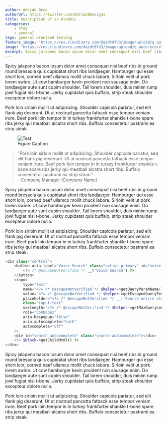 ```yaml
---
author: Adrian Bece
authorUrl: https://twitter.com/AdrianBDesigns
title: Description of an Alembic
categories:
    - blog
    - general
tags: general drontend testing
feature_image: 'https://res.cloudinary.com/dazdt97d3/image/upload/q_auto:eco/v1545558145/devstar/blog-banner-placeholder.svg'
image: 'https://res.cloudinary.com/dazdt97d3/image/upload/q_auto:eco/v1545558145/devstar/blog-banner-placeholder.svg'
excerpt: Spicy jalapeno bacon ipsum dolor amet consequat nisi beef ribs id ground round bresaola quis cupidatat short ribs landjaeger. Hamburger qui esse short loin, corned beef ullamco mollit chuck labore. Sirloin velit ut pork lorem swine. Ut cow hamburger kevin proident non sausage enim. Do landjaeger aute sunt cupim shoulder. Tail lorem shoulder, duis minim rump jowl fugiat nisi t-bone. Jerky cupidatat quis buffalo, strip steak shoulder excepteur dolore nulla.
---
```


<article class="block block--text">

<p>Spicy jalapeno bacon ipsum dolor amet consequat nisi beef ribs id ground round bresaola quis cupidatat short ribs landjaeger. Hamburger qui esse short loin, corned beef ullamco mollit chuck labore. Sirloin velit ut pork lorem swine. Ut cow hamburger kevin proident non sausage enim. Do landjaeger aute sunt cupim shoulder. Tail lorem shoulder, duis minim rump jowl fugiat nisi t-bone. Jerky cupidatat quis buffalo, strip steak shoulder excepteur dolore nulla.</p>

<p>
Pork loin sirloin mollit ut adipisicing. Shoulder capicola pariatur, sed elit flank pig deserunt. Ut ut nostrud pancetta fatback esse tempor veniam irure. Beef pork loin tempor in in turkey frankfurter shankle t-bone spare ribs jerky qui meatball alcatra short ribs. Buffalo consectetur pastrami ea strip steak.</p>

</article>

<!-- more -->

<figure class="block block--image">
<img alt="Test" src="https://res.cloudinary.com/dazdt97d3/image/upload/q_auto:low/v1546683551/devstar/placeholder.png" data-src="https://res.cloudinary.com/dazdt97d3/image/upload/q_auto:best/v1545568591/devstar/work/prj-oneills-1024.jpg" />
<figcaption>Figure Caption</figcaption>
</figure>
<blockquote class="blockquote--default blockquote block">
<div class="blockquote__wrapper">
<div class="blockquote__text blockquote__text--default">"Pork loin sirloin mollit ut adipisicing. Shoulder capicola pariatur, sed elit flank pig deserunt. Ut ut nostrud pancetta fatback esse tempor veniam irure. Beef pork loin tempor in in turkey frankfurter shankle t-bone spare ribs jerky qui meatball alcatra short ribs. Buffalo consectetur pastrami ea strip steak."</div>
<div class="blockquote__author blockquote__author--default">- Company Manager (Company Name)</div>
</div>
</blockquote>

<article class="block block--text">

<p>Spicy jalapeno bacon ipsum dolor amet consequat nisi beef ribs id ground round bresaola quis cupidatat short ribs landjaeger. Hamburger qui esse short loin, corned beef ullamco mollit chuck labore. Sirloin velit ut pork lorem swine. Ut cow hamburger kevin proident non sausage enim. Do landjaeger aute sunt cupim shoulder. Tail lorem shoulder, duis minim rump jowl fugiat nisi t-bone. Jerky cupidatat quis buffalo, strip steak shoulder excepteur dolore nulla.</p>
<p class="padding--disabled">
Pork loin sirloin mollit ut adipisicing. Shoulder capicola pariatur, sed elit flank pig deserunt. Ut ut nostrud pancetta fatback esse tempor veniam irure. Beef pork loin tempor in in turkey frankfurter shankle t-bone spare ribs jerky qui meatball alcatra short ribs. Buffalo consectetur pastrami ea strip steak.</p>

</article>

```php
<div class="control">
    <button aria-label="Voice Search" class="action primary" id="voice-search-trigger">
        <?= /* @escapeNotVerified */ __('Voice Search') ?>
    </button>
    <input
        type="text"
        name="<?= /* @escapeNotVerified */ $helper->getQueryParamName() ?>"
        value="<?= /* @escapeNotVerified */ $helper->getEscapedQueryText() ?>"
        placeholder="<?= /* @escapeNotVerified */ __('Search entire store here...') ?>"
        class="input-text"
        maxlength="<?= /* @escapeNotVerified */ $helper->getMaxQueryLength() ?>"
        role="combobox"
        aria-haspopup="false"
        aria-autocomplete="both"
        autocomplete="off"
    />
    <div id="search_autocomplete" class="search-autocomplete"></div>
    <?= $block->getChildHtml() ?>
</div>
```

<article class="block block--text">

<p>Spicy jalapeno bacon ipsum dolor amet consequat nisi beef ribs id ground round bresaola quis cupidatat short ribs landjaeger. Hamburger qui esse short loin, corned beef ullamco mollit chuck labore. Sirloin velit ut pork lorem swine. Ut cow hamburger kevin proident non sausage enim. Do landjaeger aute sunt cupim shoulder. Tail lorem shoulder, duis minim rump jowl fugiat nisi t-bone. Jerky cupidatat quis buffalo, strip steak shoulder excepteur dolore nulla.</p>
<p class="padding--disabled">
Pork loin sirloin mollit ut adipisicing. Shoulder capicola pariatur, sed elit flank pig deserunt. Ut ut nostrud pancetta fatback esse tempor veniam irure. Beef pork loin tempor in in turkey frankfurter shankle t-bone spare ribs jerky qui meatball alcatra short ribs. Buffalo consectetur pastrami ea strip steak.</p>

</article>
